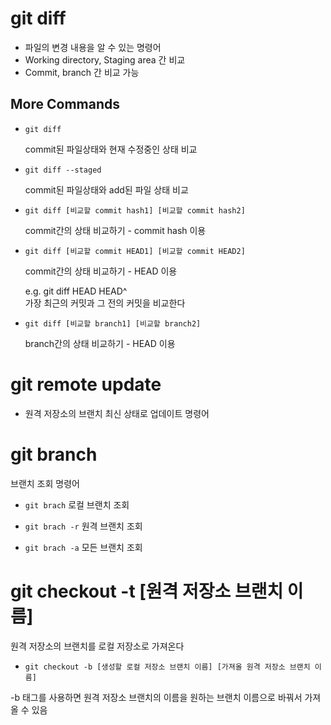 # git diff

- 파일의 변경 내용을 알 수 있는 명령어
- Working directory, Staging area 간 비교
- Commit, branch 간 비교 가능

## More Commands

- `git diff`

  commit된 파일상태와 현재 수정중인 상태 비교

- `git diff --staged`

  commit된 파일상태와 add된 파일 상태 비교

- `git diff [비교할 commit hash1] [비교할 commit hash2]`

  commit간의 상태 비교하기 - commit hash 이용

- `git diff [비교할 commit HEAD1] [비교할 commit HEAD2]`

  commit간의 상태 비교하기 - HEAD 이용

  e.g. git diff HEAD HEAD^ <br/>
  가장 최근의 커밋과 그 전의 커밋을 비교한다

- `git diff [비교할 branch1] [비교할 branch2]`

  branch간의 상태 비교하기 - HEAD 이용

# git remote update

- 원격 저장소의 브랜치 최신 상태로 업데이트 명령어

# git branch

브랜치 조회 명령어

- `git brach`
  로컬 브랜치 조회

- `git brach -r`
  원격 브랜치 조회

- `git brach -a`
  모든 브랜치 조회

# git checkout -t [원격 저장소 브랜치 이름]

원격 저장소의 브랜치를 로컬 저장소로 가져온다

- `git checkout -b [생성할 로컬 저장소 브랜치 이름] [가져올 원격 저장소 브랜치 이름]`

-b 태그를 사용하면 원격 저장소 브랜치의 이름을 원하는 브랜치 이름으로 바꿔서 가져올 수 있음
